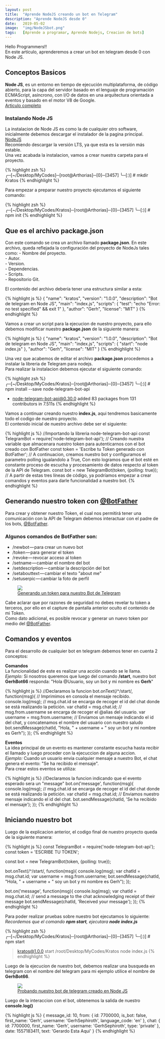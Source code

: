 ```yaml
---
layout: post
title:  "Aprende NodeJS creando un bot en Telegram"
description: "Aprende NodeJS desde 0"
date:   2019-05-02
image:  "img/NodeJSbot.png"
tags:   [Aprende a programar, Aprende Nodejs, Creacion de bots]
---
```


Hello Programmers!!  
En este artículo, aprenderemos a crear un bot en telegram desde 0 con Node JS.

## Conceptos Basicos

**Node JS**, es un entorno en tiempo de ejecución multiplataforma, de código abierto, para la capa del servidor basado en el lenguaje de programación ECMAScript, asíncrono, con I/O de datos en una arquitectura orientada a eventos y basado en el motor V8 de Google.  
[Articulo completo](https://es.wikipedia.org/wiki/Node.js)  

### Instalando Node JS
La instalacion de Node JS es como la de cualquier otro software, inicialmente debemos descargar el instalador de la pagina principal.  
[NodeJS](https://nodejs.org/es/)  
Recomiendo descargar la versión LTS, ya que esta es la versión más estable.  
Una vez acabada la instalacion, vamos a crear nuestra carpeta para el proyecto.  

{% highlight zsh %}
╭─[~/Desktop/MyCodes]─[root@Arthorias]─[0]─[3457]
╰─[:)] # mkdir Kratos
{% endhighlight %}  

Para empezar a preparar nuestro proyecto ejecutamos el siguiente comando:  

{% highlight zsh %}
╭─[~/Desktop/MyCodes/Kratos]─[root@Arthorias]─[0]─[3457]
╰─[:)] # npm init
{% endhighlight %}    

## Que es el archivo package.json
Con este comando se crea un archivo llamado **package.json**. 
En este archivo, queda reflejada la configuración del proyecto de NodeJs tales como:
	- Nombre del proyecto.  
	- Autor.  
	- Version.  
	- Dependencias.  
	- Scripts.  
	- Repositorio Git.  

El contenido del archivo debería tener una estructura similar a esta:  

{% highlight js %}
{
   "name": "kratos",
   "version": "1.0.0",
   "description": "Bot de telegram en Node JS",
   "main": "index.js",
   "scripts": {
     "test": "echo \"Error: no test specified\" && exit 1"
   },
   "author": "Gerh",
   "license": "MIT"
}
{% endhighlight %}  

Vamos a crear un script para la ejecucion de nuestro proyecto, para ello debemos modificar nuestro **package.json** de la siguiente manera:  

{% highlight js %}
{
   "name": "kratos",
   "version": "1.0.0",
   "description": "Bot de telegram en Node JS",
   "main": "index.js",
   "scripts": {
     "start": "node index.js"
   },
   "author": "Gerh",
   "license": "MIT"
}
{% endhighlight %}  

Una vez que acabemos de editar el archivo **package.json** procedemos a instalar la libreria de Telegram para nodejs.  
Para realizar la instalacion debemos ejecutar el siguiente comando:  

{% highlight zsh %}
╭─[~/Desktop/MyCodes/Kratos]─[root@Arthorias]─[0]─[3457]
╰─[:)] # npm install --save node-telegram-bot-api
+ node-telegram-bot-api@0.30.0
added 83 packages from 131 contributors in 7.511s
{% endhighlight %}  

Vamos a continuar creando nuestro **index.js**, aqui tendremos basicamente todo el codigo de nuestro proyecto.  
El contenido inicial de nuestro archivo debe ser el siguiente:  

{% highlight js %}
//Importando la libreria node-telegram-bot-api 
const TelegramBot = require('node-telegram-bot-api');
// Creando nuestra variable que almacenara nuestro token para autenticarnos con el bot creado con BotFather
const token = 'Escribe tu Token generado con BotFather';
// A continuacion, creamos nuestro bot y configuramos el parametro polling igualandolo a True, Con esto logramos que el bot esté en constante proceso de escucha y procesamiento de datos respecto al token de la API de Telegram.
const bot = new TelegramBot(token, {polling: true});
// A partir de estas tres líneas de código, ya podríamos empezar a crear comandos y eventos para darle funcionalidad a nuestro bot.
{% endhighlight %}  

## Generando nuestro token con [@BotFather](https://www.t.me/botfather)
Para crear y obtener nuestro Token, el cual nos permitirá tener una comunicación con la API de Telegram debemos interactuar con el padre de los bots, [@BotFather](https://www.t.me/botfather).  

### Algunos comandos de BotFather son:
  - /newbot — para crear un nuevo bot  
  - /token — para generar el token  
  - /revoke — revocar acceso al token  
  - /setname — cambiar el nombre del bot  
  - /setdescription — cambiar la descripción del bot  
  - /setabouttext — cambiar el texto "about me"  
  - /setuserpic — cambiar la foto de perfil  

<figure>
  <img src="{{site.baseurl}}/img/BotFather.png" >
	<figcaption>
    <a href="{{site.baseurl}}/img/BotFather.png" title="Generando un token para nuestro Bot">Generando un token para nuestro Bot de Telegram</a>
  </figcaption>
</figure>

Cabe aclarar que por razones de seguridad no debes revelar tu token a terceros, por ello en el capture de pantalla anterior oculto el contenido de mi Token.  
Como dato adicional, es posible revocar y generar un nuevo token por medio del [@BotFather](https://www.t.me/botfather).  

## Comandos y eventos
Para el desarrollo de cualquier bot en telegram debemos tener en cuenta 2 conceptos:  

**Comandos**  
La funcionalidad de este es realizar una acción cuando se le llama.  
*Ejemplo:* Si nosotros queremos que luego del comando **/start**, nuestro bot **GerhBot66** responda: "Hola @Usuario, soy un bot y mi nombre es **Gerh**"

{% highlight js %}
//Declaramos la funcion
bot.onText(/^\/start/, function(msg){
  // Imprimimos en consola el mensaje recibido.
  console.log(msg);
  // msg.chat.id se encarga de recoger el id del chat donde se está realizando la petición.
  var chatId = msg.chat.id;
  // msg.from.username se encarga de recoger el @alias del usuario.
  var username = msg.from.username;
  // Enviamos un mensaje indicando el id del chat, y concatenamos el nombre del usuario con nuestro saludo
  bot.sendMessage(chatId, "Hola, " + username + " soy un bot y mi nombre es Gerh");
});
{% endhighlight %}  

**Eventos**  
La idea principal de un evento es mantener constante escucha hasta recibir el llamado y luego proceder con la ejecuccion de alguna accion.  
*Ejemplo:* Cuando un usuario envia cualquier mensaje a nuestro Bot, el chat genera el evento: "Se ha recibido el mensaje".  
Para crear estos eventos se utiliza:  

{% highlight js %}
//Declaramos la funcion indicando que el evento esperado sera un "message"
bot.on('message', function(msg){
    console.log(msg);
    // msg.chat.id se encarga de recoger el id del chat donde se está realizando la petición.
    var chatId = msg.chat.id;
    // Enviamos nuestro mensaje indicando el id del chat. 
    bot.sendMessage(chatId, 'Se ha recibido el mensaje');
});
{% endhighlight %}  

## Iniciando nuestro bot

Luego de la explicacion anterior, el codigo final de nuestro proyecto queda de la siguiente manera:  

{% highlight js %}
const TelegramBot = require('node-telegram-bot-api');
const token = 'ESCRIBE TU TOKEN';

const bot = new TelegramBot(token, {polling: true});

bot.onText(/^\/start/, function(msg){
    console.log(msg);
    var chatId = msg.chat.id;
    var username = msg.from.username;
    bot.sendMessage(chatId, "Hola, " + username + " soy un bot y mi nombre es Gerh");
});

bot.on('message', function(msg){
    console.log(msg);
    var chatId = msg.chat.id;
    // send a message to the chat acknowledging receipt of their message
    bot.sendMessage(chatId, 'Received your message');
});
{% endhighlight %}  

Para poder realizar pruebas sobre nuestro bot ejecutamos lo siguiente:  
*Recordemos que el comando **npm start**, ejecutara **node index.js***

{% highlight zsh %}
╭─[~/Desktop/MyCodes/Kratos]─[root@Arthorias]─[0]─[3457]
╰─[:)] # npm start
> kratos@1.0.0 start /root/Desktop/MyCodes/Kratos
> node index.js
{% endhighlight %}  

Luego de la ejecucion de nuestro bot, debemos realizar una busqueda en telegram con el nombre del telegram para mi ejemplo utilice el nombre de **GerhBot66**.

<figure>
  <img src="{{site.baseurl}}/img/TestFinalBotTel.png" >
	<figcaption>
    <a href="{{site.baseurl}}/img/TestFinalBotTel.png" title="Probando nuestro bot de telegram creado en Node JS">Probando nuestro bot de telegram creado en Node JS</a>
  </figcaption>
</figure>

Luego de la interaccion con el bot, obtenemos la salida de nuestro **console.log()**

{% highlight js %}
{ message_id: 10,
  from:
   { id: 7700000,
     is_bot: false,
     first_name: 'Gerh',
     username: 'GerhSephiroth',
     language_code: 'en' },
  chat:
   { id: 7700000,
     first_name: 'Gerh',
     username: 'GerhSephiroth',
     type: 'private' },
  date: 1557183411,
  text: 'Gerardo Esta Aqui' }
{% endhighlight %}  
